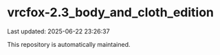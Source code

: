# vrcfox-2.3_body_and_cloth_edition

Last updated: 2025-06-22 23:26:37

This repository is automatically maintained.
